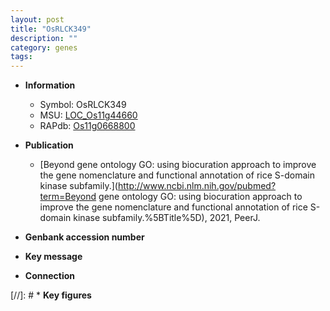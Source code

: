 ```yaml
---
layout: post
title: "OsRLCK349"
description: ""
category: genes
tags: 
---
```


* **Information**  
    + Symbol: OsRLCK349  
    + MSU: [LOC_Os11g44660](http://rice.uga.edu/cgi-bin/ORF_infopage.cgi?orf=LOC_Os11g44660)  
    + RAPdb: [Os11g0668800](https://rapdb.dna.affrc.go.jp/locus/?name=Os11g0668800)  

* **Publication**  
    + [Beyond gene ontology GO: using biocuration approach to improve the gene nomenclature and functional annotation of rice S-domain kinase subfamily.](http://www.ncbi.nlm.nih.gov/pubmed?term=Beyond gene ontology GO: using biocuration approach to improve the gene nomenclature and functional annotation of rice S-domain kinase subfamily.%5BTitle%5D), 2021, PeerJ.

* **Genbank accession number**  

* **Key message**  

* **Connection**  

[//]: # * **Key figures**  


